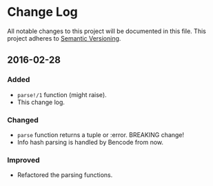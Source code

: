 # Change Log
All notable changes to this project will be documented in this file.
This project adheres to [Semantic Versioning](http://semver.org/).

## 2016-02-28
### Added
- `parse!/1` function (might raise).
- This change log.

### Changed
- `parse` function returns a tuple or :error. BREAKING change!
- Info hash parsing is handled by Bencode from now.

### Improved
- Refactored the parsing functions.

